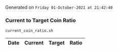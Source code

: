 Generated on `Friday 01-October-2021 at 21:42:40`

### Current to Target Coin Ratio
`current_coin_ratio.sh`

Date|Current|Target|Ratio
---|---|---|---
